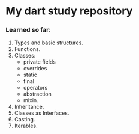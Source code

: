 # My dart study repository

### Learned so far:
1. Types and basic structures.
2. Functions.
3. Classes:
    - private fields
    - overrides
    - static
    - final
    - operators
    - abstraction
    - mixin.
4. Inheritance.
5. Classes as Interfaces.
6. Casting.
7. Iterables.